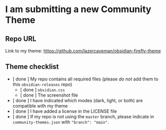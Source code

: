 <!--- Delete this section if submitting a plugin -->
# I am submitting a new Community Theme

## Repo URL

<!--- Paste a link to your repo here for easy access -->
Link to my theme: https://github.com/lazercaveman/obsidian-firefly-theme


## Theme checklist

<!--- Confirm that you have done the following before submitting your theme -->
- [ done ] My repo contains all required files (please *do not* add them to this `obsidian-releases` repo)
  - [ done ] `obsidian.css`
  - [ done ] The screenshot file
- [ done ] I have indicated which modes (dark, light, or both) are compatible with my theme
- [ done ] I have added a license in the LICENSE file
- [ done ] If my repo is not using the `master` branch, please indicate in `community-themes.json` with `"branch": "main"`.
